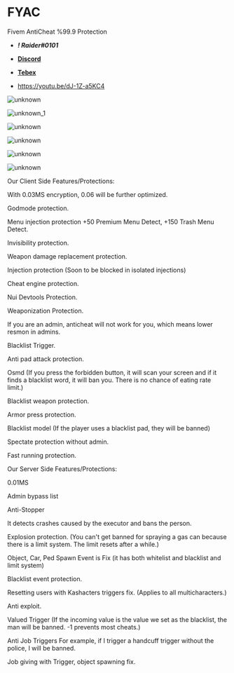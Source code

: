 # FYAC
Fivem AntiCheat %99.9 Protection

- **_! Raider#0101_**
- [**Discord**](https://discord.gg/EkwWvFS)
- [**Tebex**](https://eyestore.tebex.io/)

- https://youtu.be/dJ-1Z-a5KC4

![unknown](https://github.com/raiderss/FYAC/assets/53000629/7a9db211-3b41-4aee-9c54-4f5bdc6b299d)

![unknown_1](https://github.com/raiderss/FYAC/assets/53000629/8ed92c7e-2c61-42a7-8a7d-030d1897dcdb)

![unknown](https://github.com/raiderss/FYAC/assets/53000629/ff6ffd23-b7f8-475b-9579-c7df63158f0b)

![unknown](https://github.com/raiderss/FYAC/assets/53000629/06b6f0e3-89a1-4ffc-8812-f6e8d2b4e14f)

![unknown](https://github.com/raiderss/FYAC/assets/53000629/28121481-d5e8-4bd3-af7a-0206875b62ce)

![unknown](https://github.com/raiderss/FYAC/assets/53000629/2369377d-9f6b-4ccf-a54c-0b3764e9be85)


Our Client Side Features/Protections:

With 0.03MS encryption, 0.06 will be further optimized.

Godmode protection.

Menu injection protection +50 Premium Menu Detect, +150 Trash Menu Detect.

Invisibility protection.

Weapon damage replacement protection.

Injection protection (Soon to be blocked in isolated injections)

Cheat engine protection.

Nui Devtools Protection.

Weaponization Protection.

If you are an admin, anticheat will not work for you, which means lower resmon in admins.

Blacklist Trigger.

Anti pad attack protection.

Osmd (If you press the forbidden button, it will scan your screen and if it finds a blacklist word, it will ban you. There is no chance of eating rate limit.)

Blacklist weapon protection.

Armor press protection.

Blacklist model (If the player uses a blacklist pad, they will be banned)

Spectate protection without admin.

Fast running protection.

Our Server Side Features/Protections:

0.01MS

Admin bypass list

Anti-Stopper

It detects crashes caused by the executor and bans the person.

Explosion protection. (You can't get banned for spraying a gas can because there is a limit system. The limit resets after a while.)

Object, Car, Ped Spawn Event is Fix (it has both whitelist and blacklist and limit system)

Blacklist event protection.

Resetting users with Kashacters triggers fix. (Applies to all multicharacters.)

Anti exploit.

Valued Trigger (If the incoming value is the value we set as the blacklist, the man will be banned. -1 prevents most cheats.)

Anti Job Triggers For example, if I trigger a handcuff trigger without the police, I will be banned.

Job giving with Trigger, object spawning fix.


